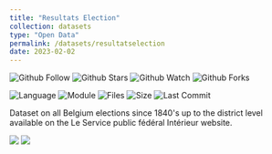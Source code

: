 ```yaml
---
title: "Resultats Election"
collection: datasets
type: "Open Data"
permalink: /datasets/resultatselection
date: 2023-02-02
---
```



![Github Follow](https://img.shields.io/github/followers/joseparreiras?style=social)
![Github Stars](https://img.shields.io/github/stars/joseparreiras/resultatselection?style=social)
![Github Watch](https://img.shields.io/github/watchers/joseparreiras/resultatselection?style=social)
![Github Forks](https://img.shields.io/github/forks/joseparreiras/resultatselection?style=social)


![Language](https://img.shields.io/github/languages/top/joseparreiras/resultatselection)
![Module](https://img.shields.io/badge/module-selenium-green)
![Files](https://img.shields.io/github/directory-file-count/joseparreiras/resultatselection)
![Size](https://img.shields.io/github/repo-size/joseparreiras/resultatselection)
![Last Commit](https://img.shields.io/github/last-commit/joseparreiras/resultatselection)

Dataset on all Belgium elections since 1840's up to the district level available on the Le Service public fédéral Intérieur website.


<a href="https://github.com/joseparreiras/resultatselection" target="_blank"><img src="https://img.shields.io/badge/repository-000000?style=for-the-badge&logo=github&logoColor=white" target="_blank"></a>
<a href="https://resultatselection.belgium.be/fr" target="_blank"><img src="https://img.shields.io/badge/website-D14836?style=for-the-badge&logo=googlechrome&logoColor=white" target="_blank"></a>
